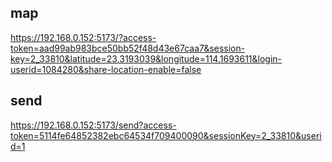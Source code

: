 ## map 

https://192.168.0.152:5173/?access-token=aad99ab983bce50bb52f48d43e67caa7&session-key=2_33810&latitude=23.3193039&longitude=114.1693611&login-userid=1084280&share-location-enable=false

## send

https://192.168.0.152:5173/send?access-token=5114fe64852382ebc64534f709400090&sessionKey=2_33810&userid=1

